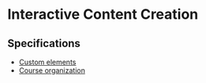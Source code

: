 # Interactive Content Creation

## Specifications

- [Custom elements](custom-elements)
- [Course organization](course-organization/index.md)
